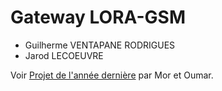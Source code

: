 # Gateway LORA-GSM
- Guilherme VENTAPANE RODRIGUES
- Jarod LECOEUVRE

Voir [Projet de l'année dernière](https://github.com/oumarsadjo/RucherLoRa) par Mor et Oumar.

